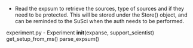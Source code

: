 







- Read the expsum to retrieve the sources, type of sources and if they need to be protected.
This will be stored under the Store() object, and can be reminded to the SuSci when the auth needs to be performed.






experiment.py - Experiment
__init__(expanse, support_scientist)
get_setup_from_ms()
parse_expsum()
